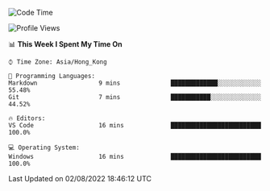 <!--START_SECTION:waka-->
![Code Time](http://img.shields.io/badge/Code%20Time-21%20hrs%2043%20mins-blue)

![Profile Views](http://img.shields.io/badge/Profile%20Views-0-blue)

📊 **This Week I Spent My Time On** 

```text
⌚︎ Time Zone: Asia/Hong_Kong

💬 Programming Languages: 
Markdown                 9 mins              █████████████░░░░░░░░░░░░   55.48% 
Git                      7 mins              ███████████░░░░░░░░░░░░░░   44.52%

🔥 Editors: 
VS Code                  16 mins             █████████████████████████   100.0%

💻 Operating System: 
Windows                  16 mins             █████████████████████████   100.0%

```


 Last Updated on 02/08/2022 18:46:12 UTC
<!--END_SECTION:waka-->
